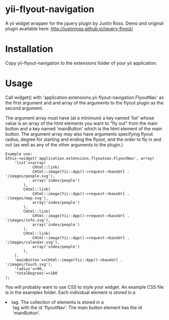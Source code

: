 yii-flyout-navigation
=====================

A yii widget wrapper for the jquery plugin by Justin Ross. Demo and original plugin available here: http://justinross.github.io/jquery-flyout/

Installation
=====================
Copy yii-flyout-navigation to the extensions folder of your yii application.

Usage
=====================
Call widget() with 'application.extensions.yii-flyout-navigation.FlyoutNav' as the first argument and and array of the arguments to the flyout plugin as the second argument.

The argument array must have (at a minimum) a key named 'list' whose value is an array of the html elements you want to "fly out" from the main button and a key named 'mainButton' which is the html element of the main button.
The argument array may also have arguments specifying flyout radius, degree for starting and ending the flyout, and the order to fly in and out (as well as any of the other arguments to the plugin.)

	Example use:
	$this->widget('application.extensions.flyoutnav.FlyoutNav', array(
		'list'=>array(
				CHtml::link(
				CHtml::image(Yii::App()->request->baseUrl . '/images/people.svg'),
				array('index/people')
			),
			CHtml::link(
				CHtml::image(Yii::App()->request->baseUrl . '/images/map.svg'),
				array('index/people')
			),
			CHtml::link(
				CHtml::image(Yii::App()->request->baseUrl . '/images/info.svg'),
				array('index/people')
			),
			CHtml::link(
				CHtml::image(Yii::App()->request->baseUrl . '/images/calendar.svg'),
				array('index/people')
			),
		),
		'mainButton'=>CHtml::image(Yii::App()->baseUrl . '/images/touch.svg'),
		'radius'=>90,
		'totalDegrees'=>180
    );
    
    
You will probably want to use CSS to style your widget. An example CSS file is in the examples folder. Each individual element is stored in a <li> tag. The collection of elements is stored in a <ul> tag with the id 'flyoutNav'. The main button element has the id 'mainButton'.
    

